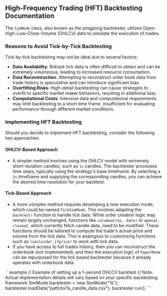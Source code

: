 ## High-Frequency Trading (HFT) Backtesting Documentation

The `SimMode` class, also known as the pingpong backtester, utilizes Open-High-Low-Close-Volume (OHLCV) data to simulate the execution of trades.

### Reasons to Avoid Tick-by-Tick Backtesting
Tick-by-tick backtesting may not be ideal due to several factors:
- **Data Availability**: Bid/ask tick data is often difficult to obtain and can be extremely voluminous, leading to increased resource consumption.
- **Data Reconstruction**: Attempting to reconstruct order book data from trade history is speculative and can introduce significant bias.
- **Overfitting Risks**: High-detail backtesting can cause strategies to overfit to specific market maker behaviors, resulting in additional bias.
- **Computational Costs**: Intensive data and computational requirements may limit backtesting to a short time frame, insufficient for evaluating performance through different market conditions.

### Implementing HFT Backtesting
Should you decide to implement HFT backtesting, consider the following two approaches:

#### OHLCV-Based Approach
- A simpler method involves using the OHLCV model with extremely short-duration candles, such as `1s` candles. The backtester processes time steps, typically using the strategy's base timeframe. By selecting a `1s` timeframe and supplying the corresponding candles, you can achieve the desired time resolution for your backtest.

#### Tick-Based Approach
- A more complex method requires developing a new execution mode, which could be named `TickSimMode`. This involves adapting the `backtest!` function to handle tick data. While order creation logic may remain largely unchanged, functions like `volumeat(ai, date)` or `openat, closeat`, which currently fetch candle data, need to be modified. These functions should be tailored to compute the trade's actual price and volume from the tick data. This is analogous to customizing functions such as `limitorder_ifprice!` to work with tick data.
- If you have access to full trades history, then you can reconstruct the orderbook (not implemented), and then the execution logic of `PaperMode` can be repurposed for the tick based backtester because it already operates with orderbook data.

\```example
// Example of setting up a 1-second OHLCV backtest
// Note: Actual implementation details will vary based on your specific backtesting framework
SimMode backtester = new SimMode("1s");
backtester.loadData("path/to/1s_candle_data.csv");
backtester.run();
\```
